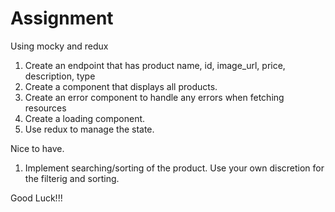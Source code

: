 # Assignment
Using mocky and redux
1. Create an endpoint that has product name, id, image_url, price, description, type
2. Create a component that displays all products.
3. Create an error component to handle any errors when fetching resources
4. Create a loading component.
5. Use redux to manage the state.

Nice to have.
1. Implement searching/sorting of the product. Use your own discretion for the filterig and sorting.

Good Luck!!!
